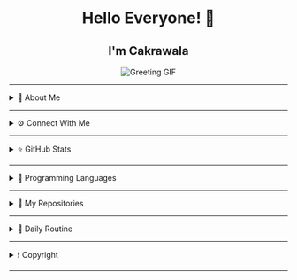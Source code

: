 <div align="center">

# Hello Everyone! 👋
## I'm Cakrawala

![Greeting GIF](https://user-images.githubusercontent.com/18350557/176309783-0785949b-9127-417c-8b55-ab5a4333674e.gif)

</div>

---

<details>
  <summary>📓 About Me</summary>

<p align="center">
  <img src="https://img.hotimg.com/Nagisa-Natsunagi.jpeg" height=200 width=360 />
</p>

Hi there! I'm just a gaming enthusiast and a student, navigating through the world of code and learning as I go. 

### Interests:
- 🔭 Currently working on: [Stevens0856.github.io](https://github.com/Stevens0856/Stevens0856.github.io)
- 🌱 Major: Philosophy
- 👯 Collaboration: Open for game projects
- 🤔 Always learning and seeking help
- 😄 Pronouns: someone
- ⚡ Fun Fact: I edit code as a hobby while balancing my studies.

</details>

---

<details>
  <summary>⚙️ Connect With Me</summary>

<p align="center">
  [![YouTube](https://img.shields.io/badge/YouTube-Subscribe-red?style=for-the-badge&logo=youtube)](https://www.youtube.com/c/YourYouTubeChannel)
  [![GitHub](https://img.shields.io/badge/GitHub-Follow-lightgrey?style=for-the-badge&logo=github)](https://github.com/Stevens0856)
  [![WhatsApp](https://img.shields.io/badge/WhatsApp-Chat-brightgreen?style=for-the-badge&logo=whatsapp)](https://whatsapp.com/channel/0029VaLpddR3mFY8UG373337)
  [![Discord](https://img.shields.io/badge/Discord-Join-9cf?style=for-the-badge&logo=discord)](https://discord.gg/your-discord-invite)
</p>

</details>

---

<details>
  <summary>⭐ GitHub Stats</summary>

<p align="center">
  <img src="https://github-readme-stats.vercel.app/api?username=Stevens0856&show_icons=true&theme=radical" />
</p>
  
<p align="center">
  <img src="https://github-readme-stats.vercel.app/api/top-langs/?username=Stevens0856&theme=radical&layout=compact" />
</p>

</details>

---

<details>
  <summary>🔧 Programming Languages</summary>

<p align="center">
  <a href="https://developer.mozilla.org/en-US/docs/Web/JavaScript" target="_blank"><img src="https://raw.githubusercontent.com/danielcranney/readme-generator/main/public/icons/skills/javascript-colored.svg" width="36" height="36" alt="JavaScript" /></a>
  <a href="https://www.python.org/" target="_blank"><img src="https://raw.githubusercontent.com/danielcranney/readme-generator/main/public/icons/skills/python-colored.svg" width="36" height="36" alt="Python" /></a>
  <a href="https://developer.mozilla.org/en-US/docs/Glossary/HTML5" target="_blank"><img src="https://raw.githubusercontent.com/danielcranney/readme-generator/main/public/icons/skills/html5-colored.svg" width="36" height="36" alt="HTML5" /></a>
  <a href="https://www.w3.org/TR/CSS/#css" target="_blank"><img src="https://raw.githubusercontent.com/danielcranney/readme-generator/main/public/icons/skills/css3-colored.svg" width="36" height="36" alt="CSS3" /></a>
</p>

</details>

---

<details>
  <summary>📝 My Repositories</summary>

<p align="center">
  ![github card](https://github-readme-stats.vercel.app/api/pin/?username=Stevens0856&repo=Database&theme=dark)
  ![github card](https://github-readme-stats.vercel.app/api/pin/?username=Stevens0856&repo=MyWebApikey&theme=nightowl)
  ![github card](https://github-readme-stats.vercel.app/api/pin/?username=Stevens0856&repo=Portfolio-Dashboard&theme=dark)
  ![github card](https://github-readme-stats.vercel.app/api/pin/?username=Stevens0856&repo=Stevens0856.github.io&theme=nightowl)
</p>

</details>

---

<details>
  <summary>📌 Daily Routine</summary>

- Wake up
- Go to school
- Go home
- Eat
- Sleep
- Repeat

> Don’t confuse me with a neet; I just have a few friends!

</details>

---

<details>
  <summary>❗ Copyright</summary>

<p align="center">
© 2024 Stevens0856. All rights reserved. <br>No part of this work may be reproduced, distributed, or used without written permission from the copyright holder.
</p>

<p align="center">
DO NOT CLAIM MY CODE 📌
</p>

</details>

---
